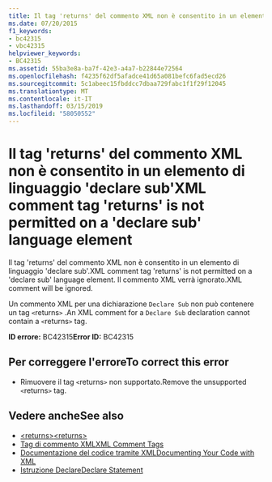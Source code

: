 ```yaml
---
title: Il tag 'returns' del commento XML non è consentito in un elemento di linguaggio 'declare sub'
ms.date: 07/20/2015
f1_keywords:
- bc42315
- vbc42315
helpviewer_keywords:
- BC42315
ms.assetid: 55ba3e8a-ba7f-42e3-a4a7-b22844e72564
ms.openlocfilehash: f4235f62df5afadce41d65a081befc6fad5ecd26
ms.sourcegitcommit: 5c1abeec15fbddcc7dbaa729fabc1f1f29f12045
ms.translationtype: MT
ms.contentlocale: it-IT
ms.lasthandoff: 03/15/2019
ms.locfileid: "58050552"
---
```

# <a name="xml-comment-tag-returns-is-not-permitted-on-a-declare-sub-language-element"></a><span data-ttu-id="95875-102">Il tag 'returns' del commento XML non è consentito in un elemento di linguaggio 'declare sub'</span><span class="sxs-lookup"><span data-stu-id="95875-102">XML comment tag 'returns' is not permitted on a 'declare sub' language element</span></span>
<span data-ttu-id="95875-103">Il tag 'returns' del commento XML non è consentito in un elemento di linguaggio 'declare sub'.</span><span class="sxs-lookup"><span data-stu-id="95875-103">XML comment tag 'returns' is not permitted on a 'declare sub' language element.</span></span> <span data-ttu-id="95875-104">Il commento XML verrà ignorato.</span><span class="sxs-lookup"><span data-stu-id="95875-104">XML comment will be ignored.</span></span>  
  
 <span data-ttu-id="95875-105">Un commento XML per una dichiarazione `Declare Sub` non può contenere un tag `<`returns`>` .</span><span class="sxs-lookup"><span data-stu-id="95875-105">An XML comment for a `Declare Sub` declaration cannot contain a `<`returns`>` tag.</span></span>  
  
 <span data-ttu-id="95875-106">**ID errore:** BC42315</span><span class="sxs-lookup"><span data-stu-id="95875-106">**Error ID:** BC42315</span></span>  
  
## <a name="to-correct-this-error"></a><span data-ttu-id="95875-107">Per correggere l'errore</span><span class="sxs-lookup"><span data-stu-id="95875-107">To correct this error</span></span>  
  
-   <span data-ttu-id="95875-108">Rimuovere il tag `<`returns`>` non supportato.</span><span class="sxs-lookup"><span data-stu-id="95875-108">Remove the unsupported `<`returns`>` tag.</span></span>  
  
## <a name="see-also"></a><span data-ttu-id="95875-109">Vedere anche</span><span class="sxs-lookup"><span data-stu-id="95875-109">See also</span></span>

- [<span data-ttu-id="95875-110">\<returns></span><span class="sxs-lookup"><span data-stu-id="95875-110">\<returns></span></span>](../../visual-basic/language-reference/xmldoc/returns.md)
- [<span data-ttu-id="95875-111">Tag di commento XML</span><span class="sxs-lookup"><span data-stu-id="95875-111">XML Comment Tags</span></span>](../../visual-basic/language-reference/xmldoc/index.md)
- [<span data-ttu-id="95875-112">Documentazione del codice tramite XML</span><span class="sxs-lookup"><span data-stu-id="95875-112">Documenting Your Code with XML</span></span>](../../visual-basic/programming-guide/program-structure/documenting-your-code-with-xml.md)
- [<span data-ttu-id="95875-113">Istruzione Declare</span><span class="sxs-lookup"><span data-stu-id="95875-113">Declare Statement</span></span>](../../visual-basic/language-reference/statements/declare-statement.md)
